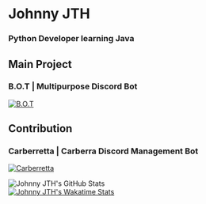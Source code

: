 # Johnny JTH
### Python Developer learning Java

## Main Project
### B.O.T | Multipurpose Discord Bot
[![B.O.T](https://wakatime.com/badge/github/JohnnyJTH/B.O.T.svg)](https://wakatime.com/badge/github/JohnnyJTH/B.O.T)

## Contribution
### Carberretta | Carberra Discord Management Bot
[![Carberretta](https://wakatime.com/badge/github/JohnnyJTH/Carberretta.svg)](https://wakatime.com/badge/github/JohnnyJTH/Carberretta)

![Johnny JTH's GitHub Stats](https://github-readme-stats.vercel.app/api?username=JohnnyJTH&show_icons=true&theme=tokyonight)</br>
[![Johnny JTH's Wakatime Stats](https://github-readme-stats.vercel.app/api/wakatime?username=JohnnyJTH&theme=radical)](https://wakatime.com/@JohnnyJTH)
